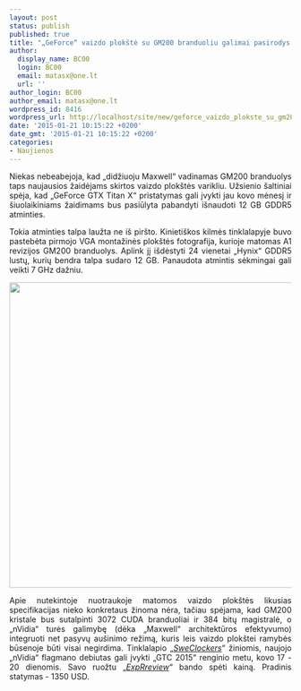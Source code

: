 ```yaml
---
layout: post
status: publish
published: true
title: "„GeForce“ vaizdo plokštė su GM200 branduoliu galimai pasirodys kovą"
author:
  display_name: BC00
  login: BC00
  email: matasx@one.lt
  url: ''
author_login: BC00
author_email: matasx@one.lt
wordpress_id: 8416
wordpress_url: http://localhost/site/new/geforce_vaizdo_plokste_su_gm200_branduoliu_galimai_pasirodys_kova/
date: '2015-01-21 10:15:22 +0200'
date_gmt: '2015-01-21 10:15:22 +0200'
categories:
- Naujienos
---
```

<p style="text-align: justify;">
	Niekas nebeabejoja, kad &bdquo;didžiuoju Maxwell&ldquo; vadinamas GM200 branduolys taps naujausios žaidėjams skirtos vaizdo plok&scaron;tės varikliu. Užsienio &scaron;altiniai spėja, kad &bdquo;GeForce GTX Titan X&ldquo; pristatymas gali įvykti jau kovo mėnesį ir &scaron;iuolaikiniams žaidimams bus pasiūlyta pabandyti i&scaron;naudoti 12 GB GDDR5 atminties.</p>
<p style="text-align: justify;">
	Tokia atminties talpa laužta ne i&scaron; pir&scaron;to. Kinieti&scaron;kos kilmės tinklalapyje buvo pastebėta pirmojo VGA montažinės plok&scaron;tės fotografija, kurioje matomas A1 revizijos GM200 branduolys. Aplink jį i&scaron;dėstyti 24 vienetai &bdquo;Hynix&ldquo; GDDR5 lustų, kurių bendra talpa sudaro 12 GB. Panaudota atmintis sėkmingai gali veikti 7 GHz dažniu.</p>
<p>
	<img alt="" src="http://technews.lt/userfiles/gm200_02.jpg" style="width: 520px; height: 546px;" /></p>
<p style="text-align: justify;">
	Apie nutekintoje nuotraukoje matomos vaizdo plok&scaron;tės likusias specifikacijas nieko konkretaus žinoma nėra, tačiau spėjama, kad GM200 kristale bus sutalpinti 3072 CUDA branduoliai ir 384 bitų magistralė, o &bdquo;nVidia&ldquo; turės galimybę (dėka &bdquo;Maxwell&ldquo; architektūros efektyvumo) integruoti net pasyvų au&scaron;inimo režimą, kuris leis vaizdo plok&scaron;tei ramybės būsenoje būti visai negirdima. Tinklalapio &bdquo;<a href="http://www.sweclockers.com/nyhet/19923-nvidia-avtacker-gm200-pa-gpu-technology-conference-2015"><em>SweClockers</em></a>&ldquo; žiniomis, naujojo &bdquo;nVidia&ldquo; flagmano debiutas gali įvykti &bdquo;GTC 2015&ldquo; renginio metu, kovo 17 - 20 dienomis. Savo ruožtu &bdquo;<a href="http://www.expreview.com/38393.html"><em>ExpRreview</em></a>&ldquo; bando spėti kainą. Pradinis statymas - 1350 USD.</p>

